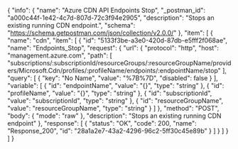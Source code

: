 {
  "info": {
    "name": "Azure CDN API Endpoints Stop",
    "_postman_id": "a000c44f-1e42-4c7d-807d-72c3f94e2905",
    "description": "Stops an existing running CDN endpoint.",
    "schema": "https://schema.getpostman.com/json/collection/v2.0.0/"
  },
  "item": [
    {
      "name": "cdn",
      "item": [
        {
          "id": "5133f3be-a3e0-420d-87db-e5fff2f068ae",
          "name": "Endpoints_Stop",
          "request": {
            "url": {
              "protocol": "http",
              "host": "management.azure.com",
              "path": [
                "subscriptions/:subscriptionId/resourceGroups/:resourceGroupName/providers/Microsoft.Cdn/profiles/:profileName/endpoints/:endpointName/stop"
              ],
              "query": [
                {
                  "key": "No Name",
                  "value": "%7B%7D",
                  "disabled": false
                }
              ],
              "variable": [
                {
                  "id": "endpointName",
                  "value": "{}",
                  "type": "string"
                },
                {
                  "id": "profileName",
                  "value": "{}",
                  "type": "string"
                },
                {
                  "id": "subscriptionId",
                  "value": "subscriptionId",
                  "type": "string"
                },
                {
                  "id": "resourceGroupName",
                  "value": "resourceGroupName",
                  "type": "string"
                }
              ]
            },
            "method": "POST",
            "body": {
              "mode": "raw"
            },
            "description": "Stops an existing running CDN endpoint"
          },
          "response": [
            {
              "status": "OK",
              "code": 200,
              "name": "Response_200",
              "id": "28a1a2e7-43a2-4296-96c2-5ff30c45e89b"
            }
          ]
        }
      ]
    }
  ]
}